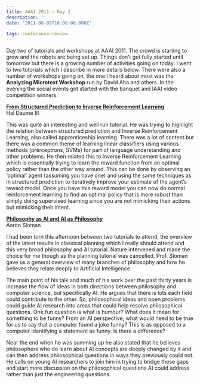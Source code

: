 ```yaml
---
title: AAAI 2011 — Day 2
description: ''
date: '2011-08-09T16:08:00.000Z'

tags: conference-review
---
```


Day two of tutorials and workshops at AAAI 2011. The crowd is starting to grow and the robots are being set up. Things don’t get fully started until tomorrow but there is a growing number of activities going on today. I went to two tutorials which I describe in more details below. There were also a number of workshops going on, the one I heard about most was the **Analyzing Microtext Workshop** run by David Aha and others. In the evening the social events got started with the banquet and IAAI video competition winners.  

[**From Structured Prediction to Inverse Reinforcement Learning**](http://www.aaai.org/Conferences/AAAI/2011/aaai11tutorials.php#ma3)  
Hal Daume III  

This was quite an interesting and well run tutorial. He was trying to highlight the relation between structured prediction and Inverse Reinforcement Learning, also called apprenticeship learning. There was a lot of content but there was a common theme of learning linear classifiers using various methods (prerceptrons, SVMs) for part of language understanding and other problems. He then related this to Inverse Reinforcement Learning which is essentially trying to learn the reward function from an optimal policy rather than the other way around. This can be done by observing an ‘optimal’ agent (assuming you have one) and using the same techniques as in structured prediction to iteratively improve your estimate of the agent’s reward model. Once you have this reward model you can now do normal reinforcement learning to find an optimal policy that is more robust than simply doing supervised learning since you are not mimicking their actions but mimicking their intent.  

[**Philosophy as AI and AI as Philosophy**](http://www.aaai.org/Conferences/AAAI/2011/aaai11tutorials.php#mp4)  
Aaron Sloman  

I had been torn this afternoon between two tutorials to attend, the overview of the latest results in classical planning which I really should attend and this very broad philosophy and AI tutorial. Nature intervened and made the choice for me though as the planning tutorial was cancelled. Prof. Sloman gave us a general overview of many branches of philosophy and how he believes they relate deeply to Artificial Intelligence.  

The main point of his talk and much of his work over the past thirty years is increase the flow of ideas in both directions between philosophy and computer science, but specifically AI. He argues that there is lots each field could contribute to the other. So, philosophical ideas and open problems could guide AI research into areas that could help resolve philosophical questions. One fun question is what is humour? What does it mean for something to be funny? From an AI perspective, what would need to be true for us to say that a computer found a joke funny? This is as opposed to a computer identifying a statement as funny. Is there a difference?  

Near the end when he was summing up he also stated that he believes philosophers who do learn about AI concepts are deeply changed by it and can then address philosophical questions in ways they previously could not. He calls on young AI researchers to join him in trying to bridge these gaps and start more discussion on the philosophical questions AI could address rather than just the engineering questions.
